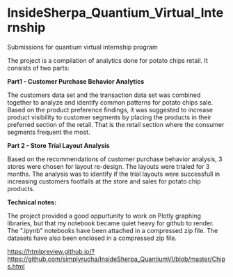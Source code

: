 # InsideSherpa_Quantium_Virtual_Internship
Submissions for quantium virtual internship program

The project is a compilation of analytics done for potato chips retail. It consists of two parts: 

<b>Part1 - Customer Purchase Behavior Analytics</b>

The customers data set and the transaction data set was combined together to analyze and identify common patterns for potato chips sale. Based on the product preference findings, it was suggested to increase product visibility to customer segments by placing the products in their preferred section of the retail. That is the retail section where the consumer segments frequent the most. 

<b>Part 2 - Store Trial Layout Analysis</b>

Based on the recommendations of customer purchase behavior analysis, 3 stores were chosen for layout re-design. The layouts were trialed for 3 months. The analysis was to identify if the trial layouts were successfull in increasing customers footfalls at the store and sales for potato chip products. 


<b>Technical notes:</b>

The project provided a good oppurtunity to work on Plotly graphing libraries, but that my notebook became quiet heavy for github to render. The ".ipynb" notebooks have been attached in a compressed zip file. The datasets have also been enclosed in a compressed zip file. 

https://htmlpreview.github.io/?https://github.com/simplyrucha/InsideSherpa_QuantiumVI/blob/master/Chips.html
